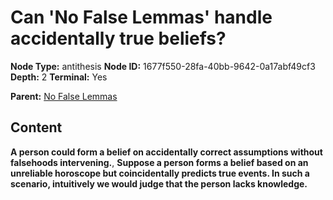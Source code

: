 # Can 'No False Lemmas' handle accidentally true beliefs?

**Node Type:** antithesis
**Node ID:** 1677f550-28fa-40bb-9642-0a17abf49cf3
**Depth:** 2
**Terminal:** Yes

**Parent:** [No False Lemmas](no-false-lemmas.md)

## Content

**A person could form a belief on accidentally correct assumptions without falsehoods intervening.**, **Suppose a person forms a belief based on an unreliable horoscope but coincidentally predicts true events. In such a scenario, intuitively we would judge that the person lacks knowledge.**
